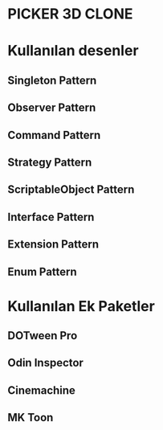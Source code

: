 PICKER 3D CLONE
===============

Kullanılan desenler     
====================
Singleton Pattern
------------------
Observer Pattern
------------------
Command Pattern
------------------
Strategy Pattern
------------------
ScriptableObject Pattern
------------------
Interface Pattern
------------------
Extension Pattern
------------------
Enum Pattern
------------------

Kullanılan Ek Paketler      
=======================
DOTween Pro
------------------
Odin Inspector
------------------
Cinemachine
------------------
MK Toon
------------------
